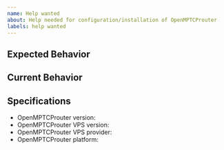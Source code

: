 ```yaml
---
name: Help wanted
about: Help needed for configuration/installation of OpenMPTCProuter
labels: help wanted
---
```


<!--- Use this template, else issue may be closed automatically -->
## Expected Behavior
<!--- In English please. -->
<!--- Tell us what should happen -->

## Current Behavior
<!--- In English please. -->
<!--- Tell us what happens instead of the expected behavior -->
<!--- Did you checked log ? In Status->System log -->

## Specifications

  - OpenMPTCProuter version: <!--- (Last is not a version) -->
  - OpenMPTCProuter VPS version: <!--- (Last is not a version) -->
  - OpenMPTCProuter VPS provider:
  - OpenMPTCProuter platform: <!--- (RPI2/RPI3/x86/x86_64) -->

<!--- (please do not attach text files) -->